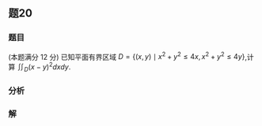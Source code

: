## 题20
### 题目
(本题满分 12 分)
已知平面有界区域 $D = \{(x,y) \mid x^2 + y^2 \leq 4x, x^2 + y^2 \leq 4y\}$,计算 $\iint_D (x - y)^2 dxdy$.
### 分析

### 解